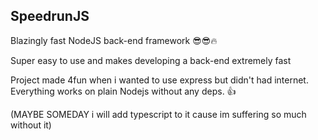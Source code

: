 ## SpeedrunJS

Blazingly fast NodeJS back-end framework 😎😎🔥

Super easy to use and makes developing a back-end extremely fast

Project made 4fun when i wanted to use express but didn't had internet. Everything works on plain Nodejs without any deps. 👍

(MAYBE SOMEDAY i will add typescript to it cause im suffering so much without it)